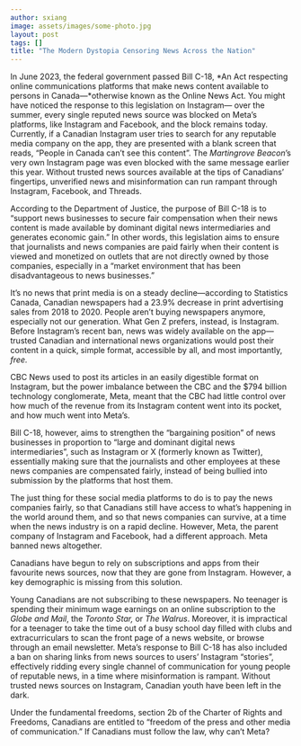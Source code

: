 ```yaml
---
author: sxiang
image: assets/images/some-photo.jpg
layout: post
tags: []
title: "The Modern Dystopia Censoring News Across the Nation"
---
```


In June 2023, the federal government passed Bill C-18, *An Act
respecting online communications platforms that make news content
available to persons in Canada—*otherwise known as the Online News Act.
You might have noticed the response to this legislation on Instagram—
over the summer, every single reputed news source was blocked on Meta’s
platforms, like Instagram and Facebook, and the block remains today.
Currently, if a Canadian Instagram user tries to search for any
reputable media company on the app, they are presented with a blank
screen that reads, “People in Canada can’t see this content”. The
_Martingrove Beacon_’s very own Instagram page was even blocked with the
same message earlier this year. Without trusted news sources available
at the tips of Canadians’ fingertips, unverified news and misinformation
can run rampant through Instagram, Facebook, and Threads.

According to the Department of Justice, the purpose of Bill C-18 is to
“support news businesses to secure fair compensation when their news
content is made available by dominant digital news intermediaries and
generates economic gain.” In other words, this legislation aims to
ensure that journalists and news companies are paid fairly when their
content is viewed and monetized on outlets that are not directly owned
by those companies, especially in a “market environment that has been
disadvantageous to news businesses.”

It’s no news that print media is on a steady decline—according to
Statistics Canada, Canadian newspapers had a 23.9% decrease in print
advertising sales from 2018 to 2020. People aren’t buying newspapers
anymore, especially not our generation. What Gen Z prefers, instead, is
Instagram. Before Instagram’s recent ban, news was widely available on
the app— trusted Canadian and international news organizations would
post their content in a quick, simple format, accessible by all, and
most importantly, _free._

CBC News used to post its articles in an easily digestible format on
Instagram, but the power imbalance between the CBC and the $794 billion
technology conglomerate, Meta, meant that the CBC had little control
over how much of the revenue from its Instagram content went into its
pocket, and how much went into Meta’s.

Bill C-18, however, aims to strengthen the “bargaining position” of news
businesses in proportion to “large and dominant digital news
intermediaries”, such as Instagram or X (formerly known as Twitter),
essentially making sure that the journalists and other employees at
these news companies are compensated fairly, instead of being bullied
into submission by the platforms that host them.

The just thing for these social media platforms to do is to pay the news
companies fairly, so that Canadians still have access to what’s
happening in the world around them, and so that news companies can
survive, at a time when the news industry is on a rapid decline.
However, Meta, the parent company of Instagram and Facebook, had a
different approach. Meta banned news altogether.

Canadians have begun to rely on subscriptions and apps from their
favourite news sources, now that they are gone from Instagram. However,
a key demographic is missing from this solution.

Young Canadians are not subscribing to these newspapers. No teenager is
spending their minimum wage earnings on an online subscription to the
_Globe and Mail_, the _Toronto Star,_ or _The Walrus_. Moreover, it is
impractical for a teenager to take the time out of a busy school day
filled with clubs and extracurriculars to scan the front page of a news
website, or browse through an email newsletter. Meta’s response to Bill
C-18 has also included a ban on sharing links from news sources to
users’ Instagram “stories”, effectively ridding every single channel of
communication for young people of reputable news, in a time where
misinformation is rampant. Without trusted news sources on Instagram,
Canadian youth have been left in the dark.

Under the fundamental freedoms, section 2b of the Charter of Rights and
Freedoms, Canadians are entitled to “freedom of the press and other
media of communication.” If Canadians must follow the law, why can’t
Meta?
